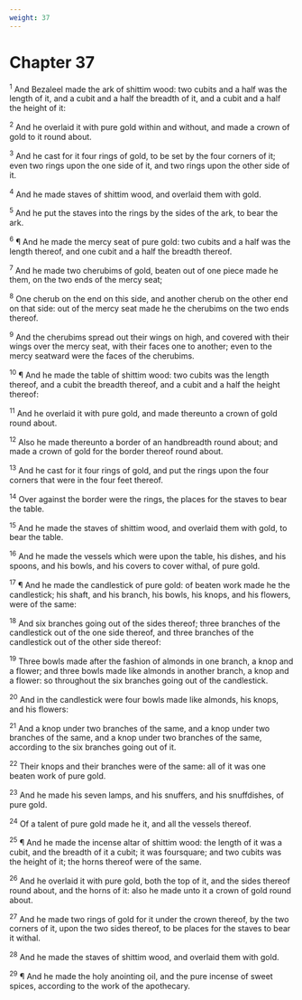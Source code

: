 ```yaml
---
weight: 37
---
```


# Chapter 37

<sup>1</sup> And Bezaleel made the ark of shittim wood: two cubits and a half was the length of it, and a cubit and a half the breadth of it, and a cubit and a half the height of it: 

<sup>2</sup> And he overlaid it with pure gold within and without, and made a crown of gold to it round about. 

<sup>3</sup> And he cast for it four rings of gold, to be set by the four corners of it; even two rings upon the one side of it, and two rings upon the other side of it. 

<sup>4</sup> And he made staves of shittim wood, and overlaid them with gold. 

<sup>5</sup> And he put the staves into the rings by the sides of the ark, to bear the ark. 

<sup>6</sup> ¶ And he made the mercy seat of pure gold: two cubits and a half was the length thereof, and one cubit and a half the breadth thereof. 

<sup>7</sup> And he made two cherubims of gold, beaten out of one piece made he them, on the two ends of the mercy seat; 

<sup>8</sup> One cherub on the end on this side, and another cherub on the other end on that side: out of the mercy seat made he the cherubims on the two ends thereof. 

<sup>9</sup> And the cherubims spread out their wings on high, and covered with their wings over the mercy seat, with their faces one to another; even to the mercy seatward were the faces of the cherubims. 

<sup>10</sup> ¶ And he made the table of shittim wood: two cubits was the length thereof, and a cubit the breadth thereof, and a cubit and a half the height thereof: 

<sup>11</sup> And he overlaid it with pure gold, and made thereunto a crown of gold round about. 

<sup>12</sup> Also he made thereunto a border of an handbreadth round about; and made a crown of gold for the border thereof round about. 

<sup>13</sup> And he cast for it four rings of gold, and put the rings upon the four corners that were in the four feet thereof. 

<sup>14</sup> Over against the border were the rings, the places for the staves to bear the table. 

<sup>15</sup> And he made the staves of shittim wood, and overlaid them with gold, to bear the table. 

<sup>16</sup> And he made the vessels which were upon the table, his dishes, and his spoons, and his bowls, and his covers to cover withal, of pure gold. 

<sup>17</sup> ¶ And he made the candlestick of pure gold: of beaten work made he the candlestick; his shaft, and his branch, his bowls, his knops, and his flowers, were of the same: 

<sup>18</sup> And six branches going out of the sides thereof; three branches of the candlestick out of the one side thereof, and three branches of the candlestick out of the other side thereof: 

<sup>19</sup> Three bowls made after the fashion of almonds in one branch, a knop and a flower; and three bowls made like almonds in another branch, a knop and a flower: so throughout the six branches going out of the candlestick. 

<sup>20</sup> And in the candlestick were four bowls made like almonds, his knops, and his flowers: 

<sup>21</sup> And a knop under two branches of the same, and a knop under two branches of the same, and a knop under two branches of the same, according to the six branches going out of it. 

<sup>22</sup> Their knops and their branches were of the same: all of it was one beaten work of pure gold. 

<sup>23</sup> And he made his seven lamps, and his snuffers, and his snuffdishes, of pure gold. 

<sup>24</sup> Of a talent of pure gold made he it, and all the vessels thereof. 

<sup>25</sup> ¶ And he made the incense altar of shittim wood: the length of it was a cubit, and the breadth of it a cubit; it was foursquare; and two cubits was the height of it; the horns thereof were of the same. 

<sup>26</sup> And he overlaid it with pure gold, both the top of it, and the sides thereof round about, and the horns of it: also he made unto it a crown of gold round about. 

<sup>27</sup> And he made two rings of gold for it under the crown thereof, by the two corners of it, upon the two sides thereof, to be places for the staves to bear it withal. 

<sup>28</sup> And he made the staves of shittim wood, and overlaid them with gold. 

<sup>29</sup> ¶ And he made the holy anointing oil, and the pure incense of sweet spices, according to the work of the apothecary. 



